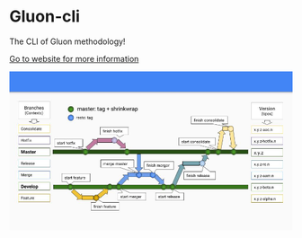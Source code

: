 # Gluon-cli

The CLI of Gluon methodology!

[Go to website for more information](https://cellsjs.github.io/gluon-cli/users/get_started.html)

![Overview of the branch model](docs/images/Gluon.jpg)